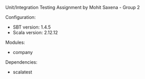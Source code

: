 Unit/Integration Testing Assignment by Mohit Saxena - Group 2

Configuration:

- SBT version: 1.4.5
- Scala version: 2.12.12

Modules:

- company

Dependencies:

- scalatest
